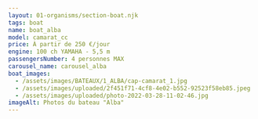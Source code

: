 ```yaml
---
layout: 01-organisms/section-boat.njk
tags: boat
name: boat_alba
model: camarat_cc
price: À partir de 250 €/jour
engine: 100 ch YAMAHA - 5,5 m
passengersNumber: 4 personnes MAX
carousel_name: carousel_alba
boat_images:
  - /assets/images/BATEAUX/1_ALBA/cap-camarat_1.jpg
  - /assets/images/uploaded/2f451f71-4cf8-4e02-b552-92523f58eb85.jpeg
  - /assets/images/uploaded/photo-2022-03-28-11-02-46.jpg
imageAlt: Photos du bateau "Alba"
---
```

